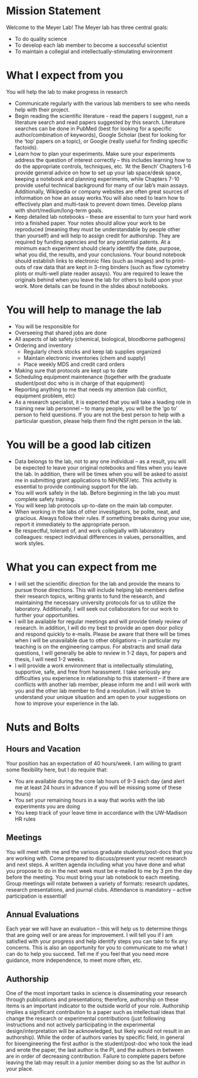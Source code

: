 # Mission Statement
Welcome to the Meyer Lab! The Meyer lab has three central goals:
-	To do quality science
-	To develop each lab member to become a successful scientist
-	To maintain a collegial and intellectually-stimulating environment

# What I expect from you
You will help the lab to make progress in research
-	Communicate regularly with the various lab members to see who needs help with their project.
-	Begin reading the scientific literature - read the papers I suggest, run a literature search and read papers suggested by this search. Literature searches can be done in PubMed (best for looking for a specific author/combination of keywords), Google Scholar (best for looking for the ‘top’ papers on a topic), or Google (really useful for finding specific factoids).
-	Learn how to plan your experiments.  Make sure your experiments address the question of interest correctly – this includes learning how to do the appropriate controls, techniques, etc. ‘At the Bench’ Chapters 1-6 provide general advice on how to set up your lab space/desk space, keeping a notebook and planning experiments, while Chapters 7-10 provide useful technical background for many of our lab’s main assays. Additionally, Wikipedia or company websites are often great sources of information on how an assay works.You will also need to learn how to effectively plan and multi-task to prevent down times. Develop plans with short/medium/long-term goals.
-	Keep detailed lab notebooks – these are essential to turn your hard work into a finished paper. Your notes should allow your work to be reproduced (meaning they must be understandable by people other than yourself) and will help to assign credit for authorship.  They are required by funding agencies and for any potential patents.  At a minimum each experiment should clearly identify the date, purpose, what you did, the results, and your conclusions. Your bound notebook should establish links to electronic files (such as images) and to print-outs of raw data that are kept in 3-ring binders (such as flow cytometry plots or multi-well plate reader assays). You are required to leave the originals behind when you leave the lab for others to build upon your work. More details can be found in the slides about notebooks.


# You will help to manage the lab
-	You will be responsible for
  -	Overseeing that shared jobs are done
  -	All aspects of lab safety (chemical, biological, bloodborne pathogens)
  -	Ordering and inventory
    -	Regularly check stocks and keep lab supplies organized
    -	Maintain electronic inventories (chem and supply)
    -	Place weekly MDS and credit card orders
  -	Making sure that protocols are kept up to date
  -	Scheduling equipment maintenance (together with the graduate student/post doc who is in charge of that equipment)
  -	Reporting anything to me that needs my attention (lab conflict, equipment problem, etc)
-	As a research specialist, it is expected that you will take a leading role in training new lab personnel – to many people, you will be the ‘go to’ person to field questions. If you are not the best person to help with a particular question, please help them find the right person in the lab.

# You will be a good lab citizen
-	Data belongs to the lab, not to any one individual – as a result, you will be expected to leave your original notebooks and files when you leave the lab.  In addition, there will be times when you will be asked to assist me in submitting grant applications to NIH/NSF/etc. This activity is essential to provide continuing support for the lab.
-	You will work safely in the lab.  Before beginning in the lab you must complete safety training.
-	You will keep lab protocols up-to-date on the main lab computer.
-	When working in the labs of other investigators, be polite, neat, and gracious.  Always follow their rules. If something breaks during your use, report it immediately to the appropriate person.
-	Be respectful, tolerant of, and work collegially with laboratory colleagues:  respect individual differences in values, personalities, and work styles.  

# What you can expect from me
-	I will set the scientific direction for the lab and provide the means to pursue those directions.  This will include helping lab members define their research topics, writing grants to fund the research, and maintaining the necessary university protocols for us to utilize the laboratory. Additionally, I will seek out collaborators for our work to further your opportunities.
-	I will be available for regular meetings and will provide timely review of research.  In addition, I will do my best to provide an open door policy and respond quickly to e-mails.  Please be aware that there will be times when I will be unavailable due to other obligations – in particular my teaching is on the engineering campus. For abstracts and small data questions, I will generally be able to review in 1-2 days, for papers and thesis, I will need 1-2 weeks.
-	I will provide a work environment that is intellectually stimulating, supportive, safe, and free from harassment. I take seriously any difficulties you experience in relationship to this statement – if there are conflicts with another lab member, please inform me and I will work with you and the other lab member to find a resolution. I will strive to understand your unique situation and am open to your suggestions on how to improve your experience in the lab.

# Nuts and Bolts
## Hours and Vacation
Your position has an expectation of 40 hours/week. I am willing to grant some flexibility here, but I do require that:
-	You are available during the core lab hours of 9-3 each day (and alert me at least 24 hours in advance if you will be missing some of these hours)
-	You set your remaining hours in a way that works with the lab experiments you are doing
-	You keep track of your leave time in accordance with the UW-Madison HR rules

## Meetings
You will meet with me and the various graduate students/post-docs that you are working with. Come prepared to discuss/present your recent research and next steps.  A written agenda including what you have done and what you propose to do in the next week must be e-mailed to me by 3 pm the day before the meeting. You must bring your lab notebook to each meeting. Group meetings will rotate between a variety of formats:  research updates, research presentations, and journal clubs. Attendance is mandatory – active participation is essential!

## Annual Evaluations
Each year we will have an evaluation – this will help us to determine things that are going well or are areas for improvement. I will tell you if I am satisfied with your progress and help identify steps you can take to fix any concerns. This is also an opportunity for you to communicate to me what I can do to help you succeed. Tell me if you feel that you need more guidance, more independence, to meet more often, etc.


## Authorship
One of the most important tasks in science is disseminating your research through publications and presentations; therefore, authorship on these items is an important indicator to the outside world of your role. Authorship implies a significant contribution to a paper such as intellectual ideas that change the research or experimental contributions (just following instructions and not actively participating in the experimental design/interpretation will be acknowledged, but likely would not result in an authorship). While the order of authors varies by specific field, in general for bioengineering the first author is the student/post-doc who took the lead and wrote the paper, the last author is the PI, and the authors in between are in order of decreasing contribution. Failure to complete papers before leaving the lab may result in a junior member doing so as the 1st author in your place.
